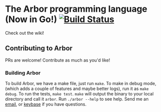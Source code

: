 # The Arbor programming language (Now in Go!) [![Build Status](https://travis-ci.org/radding/ArborGo.svg?branch=master)](https://travis-ci.org/radding/ArborGo)

Check out the wiki!

## Contributing to Arbor

PRs are welcome! Contribute as much as you'd like!

### Building Arbor

To build Arbor, we have a make file, just run `make`. To make in debug mode, (which adds a couple of features and maybe better logs), run it as `make debug`. To run the tests, `make test`. `make` will output the binary to your local directory and call it `arbor`. Run `./arbor --help` to see help. Send me an [email](mailto:yoseph@shuttl.io), or [keybase](https://keybase.io/yosephr94) if you have questions.
